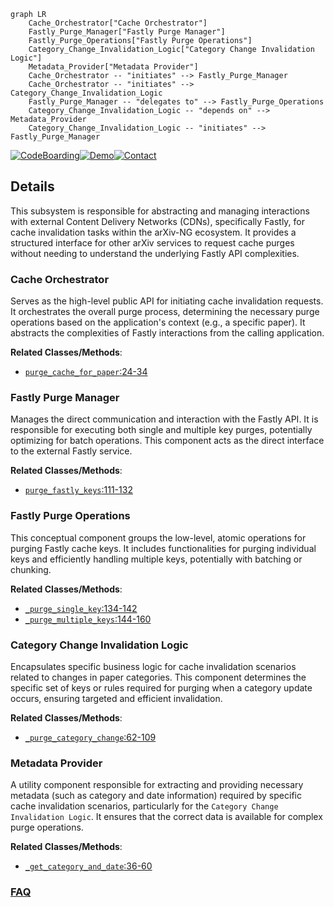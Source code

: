 ```mermaid
graph LR
    Cache_Orchestrator["Cache Orchestrator"]
    Fastly_Purge_Manager["Fastly Purge Manager"]
    Fastly_Purge_Operations["Fastly Purge Operations"]
    Category_Change_Invalidation_Logic["Category Change Invalidation Logic"]
    Metadata_Provider["Metadata Provider"]
    Cache_Orchestrator -- "initiates" --> Fastly_Purge_Manager
    Cache_Orchestrator -- "initiates" --> Category_Change_Invalidation_Logic
    Fastly_Purge_Manager -- "delegates to" --> Fastly_Purge_Operations
    Category_Change_Invalidation_Logic -- "depends on" --> Metadata_Provider
    Category_Change_Invalidation_Logic -- "initiates" --> Fastly_Purge_Manager
```

[![CodeBoarding](https://img.shields.io/badge/Generated%20by-CodeBoarding-9cf?style=flat-square)](https://github.com/CodeBoarding/GeneratedOnBoardings)[![Demo](https://img.shields.io/badge/Try%20our-Demo-blue?style=flat-square)](https://www.codeboarding.org/demo)[![Contact](https://img.shields.io/badge/Contact%20us%20-%20contact@codeboarding.org-lightgrey?style=flat-square)](mailto:contact@codeboarding.org)

## Details

This subsystem is responsible for abstracting and managing interactions with external Content Delivery Networks (CDNs), specifically Fastly, for cache invalidation tasks within the arXiv-NG ecosystem. It provides a structured interface for other arXiv services to request cache purges without needing to understand the underlying Fastly API complexities.

### Cache Orchestrator
Serves as the high-level public API for initiating cache invalidation requests. It orchestrates the overall purge process, determining the necessary purge operations based on the application's context (e.g., a specific paper). It abstracts the complexities of Fastly interactions from the calling application.


**Related Classes/Methods**:

- <a href="https://github.com/arXiv/arxiv-base/blob/develop/arxiv/integration/fastly/purge.py#L24-L34" target="_blank" rel="noopener noreferrer">`purge_cache_for_paper`:24-34</a>


### Fastly Purge Manager
Manages the direct communication and interaction with the Fastly API. It is responsible for executing both single and multiple key purges, potentially optimizing for batch operations. This component acts as the direct interface to the external Fastly service.


**Related Classes/Methods**:

- <a href="https://github.com/arXiv/arxiv-base/blob/develop/arxiv/integration/fastly/purge.py#L111-L132" target="_blank" rel="noopener noreferrer">`purge_fastly_keys`:111-132</a>


### Fastly Purge Operations
This conceptual component groups the low-level, atomic operations for purging Fastly cache keys. It includes functionalities for purging individual keys and efficiently handling multiple keys, potentially with batching or chunking.


**Related Classes/Methods**:

- <a href="https://github.com/arXiv/arxiv-base/blob/develop/arxiv/integration/fastly/purge.py#L134-L142" target="_blank" rel="noopener noreferrer">`_purge_single_key`:134-142</a>
- <a href="https://github.com/arXiv/arxiv-base/blob/develop/arxiv/integration/fastly/purge.py#L144-L160" target="_blank" rel="noopener noreferrer">`_purge_multiple_keys`:144-160</a>


### Category Change Invalidation Logic
Encapsulates specific business logic for cache invalidation scenarios related to changes in paper categories. This component determines the specific set of keys or rules required for purging when a category update occurs, ensuring targeted and efficient invalidation.


**Related Classes/Methods**:

- <a href="https://github.com/arXiv/arxiv-base/blob/develop/arxiv/integration/fastly/purge.py#L62-L109" target="_blank" rel="noopener noreferrer">`_purge_category_change`:62-109</a>


### Metadata Provider
A utility component responsible for extracting and providing necessary metadata (such as category and date information) required by specific cache invalidation scenarios, particularly for the `Category Change Invalidation Logic`. It ensures that the correct data is available for complex purge operations.


**Related Classes/Methods**:

- <a href="https://github.com/arXiv/arxiv-base/blob/develop/arxiv/integration/fastly/purge.py#L36-L60" target="_blank" rel="noopener noreferrer">`_get_category_and_date`:36-60</a>




### [FAQ](https://github.com/CodeBoarding/GeneratedOnBoardings/tree/main?tab=readme-ov-file#faq)